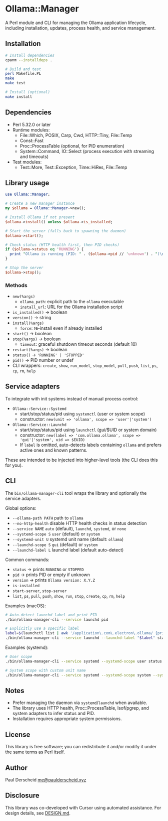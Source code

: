 # Ollama::Manager

A Perl module and CLI for managing the Ollama application lifecycle, including installation, updates, process health, and service management.

## Installation

```bash
# Install dependencies
cpanm --installdeps .

# Build and test
perl Makefile.PL
make
make test

# Install (optional)
make install
```

## Dependencies

- Perl 5.32.0 or later
- Runtime modules:
  - File::Which, POSIX, Carp, Cwd, HTTP::Tiny, File::Temp
  - Const::Fast
  - Proc::ProcessTable (optional, for PID enumeration)
  - System::Command, IO::Select (process execution with streaming and timeouts)
- Test modules:
  - Test::More, Test::Exception, Time::HiRes, File::Temp

## Library usage

```perl
use Ollama::Manager;

# Create a new manager instance
my $ollama = Ollama::Manager->new();

# Install Ollama if not present
$ollama->install() unless $ollama->is_installed;

# Start the server (falls back to spawning the daemon)
$ollama->start();

# Check status (HTTP health first, then PID checks)
if ($ollama->status eq 'RUNNING') {
  print "Ollama is running (PID: " . ($ollama->pid // 'unknown') . ")\n";
}

# Stop the server
$ollama->stop();
```

### Methods

- `new(%args)`
  - `ollama_path`: explicit path to the `ollama` executable
  - `install_url`: URL for the Ollama installation script
- `is_installed()` → boolean
- `version()` → string
- `install(%args)`
  - `force`: re-install even if already installed
- `start()` → boolean
- `stop(%args)` → boolean
  - `timeout`: graceful shutdown timeout seconds (default 10)
- `restart(%args)` → boolean
- `status()` → `'RUNNING' | 'STOPPED'`
- `pid()` → PID number or undef
- CLI wrappers: `create`, `show`, `run_model`, `stop_model`, `pull`, `push`, `list`, `ps`, `cp`, `rm`, `help`

## Service adapters

To integrate with init systems instead of manual process control:

- `Ollama::Service::Systemd`
  - start/stop/status/pid using `systemctl` (user or system scope)
  - constructor: `new(unit => 'ollama', scope => 'user'|'system')`
- `Ollama::Service::Launchd`
  - start/stop/status/pid using `launchctl` (gui/$UID or system domain)
  - constructor: `new(label => 'com.ollama.ollama', scope => 'gui'|'system', uid => $EUID)`
  - If `label` is omitted, auto-detects labels containing `ollama` and prefers active ones and known patterns.

These are intended to be injected into higher-level tools (the CLI does this for you).

## CLI

The `bin/ollama-manager-cli` tool wraps the library and optionally the service adapters.

Global options:
- `--ollama-path PATH`     path to `ollama`
- `--no-http-health`       disable HTTP health checks in status detection
- `--service NAME`         `auto` (default), `launchd`, `systemd`, or `none`
- `--systemd-scope S`      `user` (default) or `system`
- `--systemd-unit U`       systemd unit name (default: `ollama`)
- `--launchd-scope S`      `gui` (default) or `system`
- `--launchd-label L`      launchd label (default auto-detect)

Common commands:
- `status`      → prints `RUNNING` or `STOPPED`
- `pid`         → prints PID or empty if unknown
- `version`     → prints `Ollama version: X.Y.Z`
- `is-installed`
- `start-server`, `stop-server`
- `list`, `ps`, `pull`, `push`, `show`, `run`, `stop`, `create`, `cp`, `rm`, `help`

Examples (macOS):
```bash
# Auto-detect launchd label and print PID
./bin/ollama-manager-cli --service launchd pid

# Explicitly use a specific label
label=$(launchctl list | awk '/application\.com\.electron\.ollama/ {print $3; exit}')
./bin/ollama-manager-cli --service launchd --launchd-label "$label" status
```

Examples (systemd):
```bash
# User scope
./bin/ollama-manager-cli --service systemd --systemd-scope user status

# System scope with custom unit name
./bin/ollama-manager-cli --service systemd --systemd-scope system --systemd-unit ollama status
```

## Notes

- Prefer managing the daemon via `systemd`/`launchd` when available.
- The library uses HTTP health, Proc::ProcessTable, lsof/pgrep, and system adapters to infer status and PID.
- Installation requires appropriate system permissions.

## License

This library is free software; you can redistribute it and/or modify it under the same terms as Perl itself.

## Author

Paul Derscheid <me@paulderscheid.xyz>

## Disclosure

This library was co-developed with Cursor using automated assistance. For design details, see [DESIGN.md](DESIGN.md).